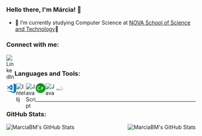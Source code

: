 ### Hello there, I'm Márcia! 👋

- 🌱 I’m currently studying Computer Science at <a href="https://www.fct.unl.pt">NOVA School of Science and Technology</a>🤣

### Connect with me:

[<img align="left" alt="LinkedIn" width="22px" src="https://cdn.jsdelivr.net/npm/simple-icons@v3/icons/linkedin.svg" />][linkedin]

<br />

### Languages and Tools:

<img align="left" alt="Visual Studio Code" width="26px" src="https://raw.githubusercontent.com/github/explore/80688e429a7d4ef2fca1e82350fe8e3517d3494d/topics/visual-studio-code/visual-studio-code.png" />
<img align="left" alt="Intellij" width="26px" src="https://img.icons8.com/color/48/000000/intellij-idea.png" />
<img align="left" alt="JavaScript" width="26px"  src="https://img.icons8.com/color/48/000000/javascript-logo-1.png"/>
<img align="left" alt="C#" width="26px" src="https://raw.githubusercontent.com/github/explore/80688e429a7d4ef2fca1e82350fe8e3517d3494d/topics/csharp/csharp.png" />
<img align="left" alt="Java" width="26px" src="https://img.icons8.com/color/48/000000/java-coffee-cup-logo.png" />
<img align="left" alt="MySQL" width="26px" src="https://raw.githubusercontent.com/github/explore/80688e429a7d4ef2fca1e82350fe8e3517d3494d/topics/mysql/mysql.png" />

<br />
<br />

---


### GitHub Stats:

  <img align="left" alt="MarciaBM's GitHub Stats" src="https://github-readme-stats.codestackr.vercel.app/api?username=MarciaBM&show_icons=true&hide_border=true" />

  <img align="right" alt="MarciaBM's GitHub Stats" src="https://github-readme-stats.vercel.app/api/top-langs/?username=MarciaBM&layout=compact&langs_count=12&hide=HLSL,ShaderLab,ASP&hide_border=true" />


[linkedin]: https://www.linkedin.com/in/marciabm/
